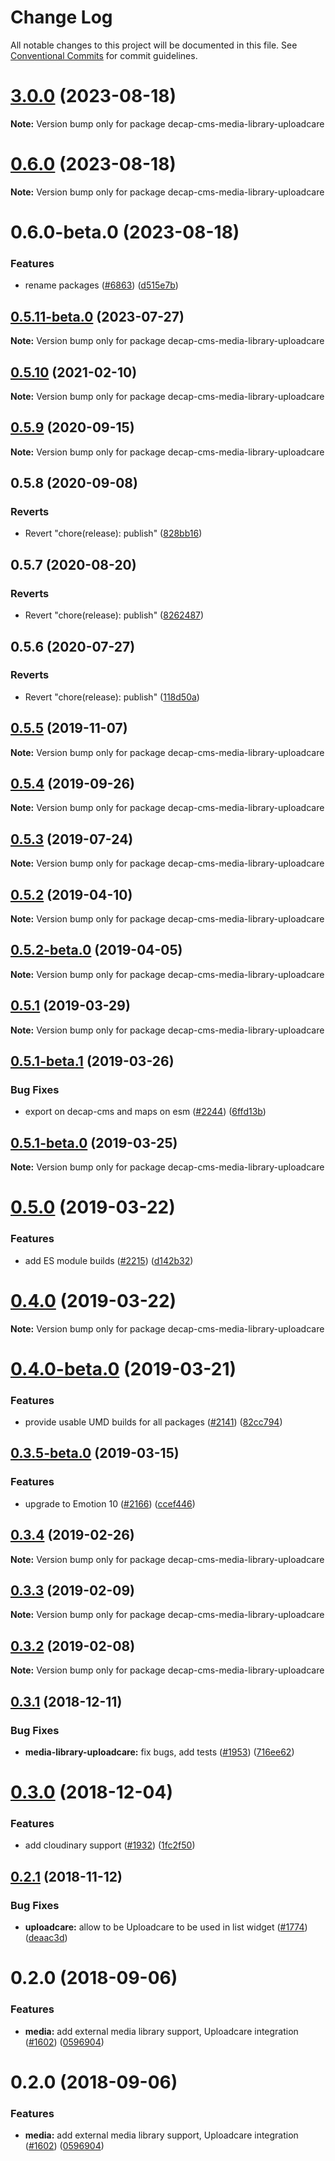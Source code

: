 # Change Log

All notable changes to this project will be documented in this file.
See [Conventional Commits](https://conventionalcommits.org) for commit guidelines.

# [3.0.0](https://github.com/decaporg/decap-cms/compare/decap-cms-media-library-uploadcare@0.6.0...decap-cms-media-library-uploadcare@3.0.0) (2023-08-18)

**Note:** Version bump only for package decap-cms-media-library-uploadcare





# [0.6.0](https://github.com/decaporg/decap-cms/compare/decap-cms-media-library-uploadcare@0.6.0-beta.0...decap-cms-media-library-uploadcare@0.6.0) (2023-08-18)

**Note:** Version bump only for package decap-cms-media-library-uploadcare





# 0.6.0-beta.0 (2023-08-18)


### Features

* rename packages ([#6863](https://github.com/decaporg/decap-cms/issues/6863)) ([d515e7b](https://github.com/decaporg/decap-cms/commit/d515e7bd33216a775d96887b08c4f7b1962941bb))





## [0.5.11-beta.0](https://github.com/decaporg/decap-cms/compare/decap-cms-media-library-uploadcare@0.5.10...decap-cms-media-library-uploadcare@0.5.11-beta.0) (2023-07-27)

**Note:** Version bump only for package decap-cms-media-library-uploadcare





## [0.5.10](https://github.com/decaporg/decap-cms/tree/master/packages/decap-cms-media-library-uploadcare/compare/decap-cms-media-library-uploadcare@0.5.9...decap-cms-media-library-uploadcare@0.5.10) (2021-02-10)

**Note:** Version bump only for package decap-cms-media-library-uploadcare





## [0.5.9](https://github.com/decaporg/decap-cms/tree/master/packages/decap-cms-media-library-uploadcare/compare/decap-cms-media-library-uploadcare@0.5.8...decap-cms-media-library-uploadcare@0.5.9) (2020-09-15)

**Note:** Version bump only for package decap-cms-media-library-uploadcare





## 0.5.8 (2020-09-08)


### Reverts

* Revert "chore(release): publish" ([828bb16](https://github.com/decaporg/decap-cms/tree/master/packages/decap-cms-media-library-uploadcare/commit/828bb16415b8c22a34caa19c50c38b24ffe9ceae))





## 0.5.7 (2020-08-20)


### Reverts

* Revert "chore(release): publish" ([8262487](https://github.com/decaporg/decap-cms/tree/master/packages/decap-cms-media-library-uploadcare/commit/82624879ccbcb16610090041db28f00714d924c8))





## 0.5.6 (2020-07-27)


### Reverts

* Revert "chore(release): publish" ([118d50a](https://github.com/decaporg/decap-cms/tree/master/packages/decap-cms-media-library-uploadcare/commit/118d50a7a70295f25073e564b5161aa2b9883056))





## [0.5.5](https://github.com/decaporg/decap-cms/tree/master/packages/decap-cms-media-library-uploadcare/compare/decap-cms-media-library-uploadcare@0.5.4...decap-cms-media-library-uploadcare@0.5.5) (2019-11-07)

**Note:** Version bump only for package decap-cms-media-library-uploadcare





## [0.5.4](https://github.com/decaporg/decap-cms/tree/master/packages/decap-cms-media-library-uploadcare/compare/decap-cms-media-library-uploadcare@0.5.3...decap-cms-media-library-uploadcare@0.5.4) (2019-09-26)

**Note:** Version bump only for package decap-cms-media-library-uploadcare





## [0.5.3](https://github.com/decaporg/decap-cms/tree/master/packages/decap-cms-media-library-uploadcare/compare/decap-cms-media-library-uploadcare@0.5.2...decap-cms-media-library-uploadcare@0.5.3) (2019-07-24)

**Note:** Version bump only for package decap-cms-media-library-uploadcare





## [0.5.2](https://github.com/decaporg/decap-cms/tree/master/packages/decap-cms-media-library-uploadcare/compare/decap-cms-media-library-uploadcare@0.5.2-beta.0...decap-cms-media-library-uploadcare@0.5.2) (2019-04-10)

**Note:** Version bump only for package decap-cms-media-library-uploadcare





## [0.5.2-beta.0](https://github.com/decaporg/decap-cms/tree/master/packages/decap-cms-media-library-uploadcare/compare/decap-cms-media-library-uploadcare@0.5.1...decap-cms-media-library-uploadcare@0.5.2-beta.0) (2019-04-05)

**Note:** Version bump only for package decap-cms-media-library-uploadcare





## [0.5.1](https://github.com/decaporg/decap-cms/tree/master/packages/decap-cms-media-library-uploadcare/compare/decap-cms-media-library-uploadcare@0.5.1-beta.1...decap-cms-media-library-uploadcare@0.5.1) (2019-03-29)

**Note:** Version bump only for package decap-cms-media-library-uploadcare





## [0.5.1-beta.1](https://github.com/decaporg/decap-cms/tree/master/packages/decap-cms-media-library-uploadcare/compare/decap-cms-media-library-uploadcare@0.5.1-beta.0...decap-cms-media-library-uploadcare@0.5.1-beta.1) (2019-03-26)


### Bug Fixes

* export on decap-cms and maps on esm ([#2244](https://github.com/decaporg/decap-cms/tree/master/packages/decap-cms-media-library-uploadcare/issues/2244)) ([6ffd13b](https://github.com/decaporg/decap-cms/tree/master/packages/decap-cms-media-library-uploadcare/commit/6ffd13b))





## [0.5.1-beta.0](https://github.com/decaporg/decap-cms/tree/master/packages/decap-cms-media-library-uploadcare/compare/decap-cms-media-library-uploadcare@0.5.0...decap-cms-media-library-uploadcare@0.5.1-beta.0) (2019-03-25)

**Note:** Version bump only for package decap-cms-media-library-uploadcare





# [0.5.0](https://github.com/decaporg/decap-cms/tree/master/packages/decap-cms-media-library-uploadcare/compare/decap-cms-media-library-uploadcare@0.4.0...decap-cms-media-library-uploadcare@0.5.0) (2019-03-22)


### Features

* add ES module builds ([#2215](https://github.com/decaporg/decap-cms/tree/master/packages/decap-cms-media-library-uploadcare/issues/2215)) ([d142b32](https://github.com/decaporg/decap-cms/tree/master/packages/decap-cms-media-library-uploadcare/commit/d142b32))





# [0.4.0](https://github.com/decaporg/decap-cms/tree/master/packages/decap-cms-media-library-uploadcare/compare/decap-cms-media-library-uploadcare@0.4.0-beta.0...decap-cms-media-library-uploadcare@0.4.0) (2019-03-22)

**Note:** Version bump only for package decap-cms-media-library-uploadcare





# [0.4.0-beta.0](https://github.com/decaporg/decap-cms/tree/master/packages/decap-cms-media-library-uploadcare/compare/decap-cms-media-library-uploadcare@0.3.5-beta.0...decap-cms-media-library-uploadcare@0.4.0-beta.0) (2019-03-21)


### Features

* provide usable UMD builds for all packages ([#2141](https://github.com/decaporg/decap-cms/tree/master/packages/decap-cms-media-library-uploadcare/issues/2141)) ([82cc794](https://github.com/decaporg/decap-cms/tree/master/packages/decap-cms-media-library-uploadcare/commit/82cc794))





## [0.3.5-beta.0](https://github.com/decaporg/decap-cms/tree/master/packages/decap-cms-media-library-uploadcare/compare/decap-cms-media-library-uploadcare@0.3.4...decap-cms-media-library-uploadcare@0.3.5-beta.0) (2019-03-15)


### Features

* upgrade to Emotion 10 ([#2166](https://github.com/decaporg/decap-cms/tree/master/packages/decap-cms-media-library-uploadcare/issues/2166)) ([ccef446](https://github.com/decaporg/decap-cms/tree/master/packages/decap-cms-media-library-uploadcare/commit/ccef446))





## [0.3.4](https://github.com/decaporg/decap-cms/tree/master/packages/decap-cms-media-library-uploadcare/compare/decap-cms-media-library-uploadcare@0.3.3...decap-cms-media-library-uploadcare@0.3.4) (2019-02-26)

**Note:** Version bump only for package decap-cms-media-library-uploadcare





## [0.3.3](https://github.com/decaporg/decap-cms/tree/master/packages/decap-cms-media-library-uploadcare/compare/decap-cms-media-library-uploadcare@0.3.2...decap-cms-media-library-uploadcare@0.3.3) (2019-02-09)

**Note:** Version bump only for package decap-cms-media-library-uploadcare





## [0.3.2](https://github.com/decaporg/decap-cms/tree/master/packages/decap-cms-media-library-uploadcare/compare/decap-cms-media-library-uploadcare@0.3.1...decap-cms-media-library-uploadcare@0.3.2) (2019-02-08)

**Note:** Version bump only for package decap-cms-media-library-uploadcare





## [0.3.1](https://github.com/decaporg/decap-cms/tree/master/packages/decap-cms-media-library-uploadcare/compare/decap-cms-media-library-uploadcare@0.3.0...decap-cms-media-library-uploadcare@0.3.1) (2018-12-11)


### Bug Fixes

* **media-library-uploadcare:** fix bugs, add tests ([#1953](https://github.com/decaporg/decap-cms/tree/master/packages/decap-cms-media-library-uploadcare/issues/1953)) ([716ee62](https://github.com/decaporg/decap-cms/tree/master/packages/decap-cms-media-library-uploadcare/commit/716ee62))





# [0.3.0](https://github.com/decaporg/decap-cms/tree/master/packages/decap-cms-media-library-uploadcare/compare/decap-cms-media-library-uploadcare@0.2.1...decap-cms-media-library-uploadcare@0.3.0) (2018-12-04)


### Features

* add cloudinary support ([#1932](https://github.com/decaporg/decap-cms/tree/master/packages/decap-cms-media-library-uploadcare/issues/1932)) ([1fc2f50](https://github.com/decaporg/decap-cms/tree/master/packages/decap-cms-media-library-uploadcare/commit/1fc2f50))





## [0.2.1](https://github.com/decaporg/decap-cms/tree/master/packages/decap-cms-media-library-uploadcare/compare/decap-cms-media-library-uploadcare@0.2.0...decap-cms-media-library-uploadcare@0.2.1) (2018-11-12)


### Bug Fixes

* **uploadcare:** allow to be Uploadcare to be used in list widget ([#1774](https://github.com/decaporg/decap-cms/tree/master/packages/decap-cms-media-library-uploadcare/issues/1774)) ([deaac3d](https://github.com/decaporg/decap-cms/tree/master/packages/decap-cms-media-library-uploadcare/commit/deaac3d))





<a name="0.2.0"></a>
# 0.2.0 (2018-09-06)


### Features

* **media:** add external media library support, Uploadcare integration ([#1602](https://github.com/decaporg/decap-cms/tree/master/packages/decap-cms-media-library-uploadcare/issues/1602)) ([0596904](https://github.com/decaporg/decap-cms/tree/master/packages/decap-cms-media-library-uploadcare/commit/0596904))




<a name="0.2.0"></a>
# 0.2.0 (2018-09-06)


### Features

* **media:** add external media library support, Uploadcare integration ([#1602](https://github.com/decaporg/decap-cms/tree/master/packages/decap-cms-media-library-uploadcare/issues/1602)) ([0596904](https://github.com/decaporg/decap-cms/tree/master/packages/decap-cms-media-library-uploadcare/commit/0596904))
